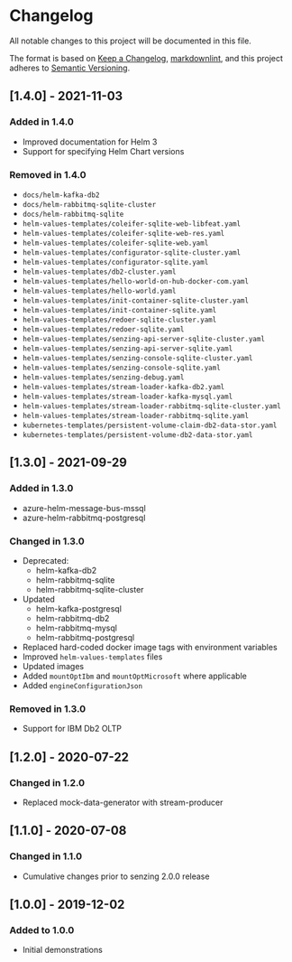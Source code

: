 # Changelog

All notable changes to this project will be documented in this file.

The format is based on [Keep a Changelog](https://keepachangelog.com/en/1.0.0/),
[markdownlint](https://dlaa.me/markdownlint/),
and this project adheres to [Semantic Versioning](https://semver.org/spec/v2.0.0.html).

## [1.4.0] - 2021-11-03

### Added in 1.4.0

- Improved documentation for Helm 3
- Support for specifying Helm Chart versions

### Removed in 1.4.0

- `docs/helm-kafka-db2`
- `docs/helm-rabbitmq-sqlite-cluster`
- `docs/helm-rabbitmq-sqlite`
- `helm-values-templates/coleifer-sqlite-web-libfeat.yaml`
- `helm-values-templates/coleifer-sqlite-web-res.yaml`
- `helm-values-templates/coleifer-sqlite-web.yaml`
- `helm-values-templates/configurator-sqlite-cluster.yaml`
- `helm-values-templates/configurator-sqlite.yaml`
- `helm-values-templates/db2-cluster.yaml`
- `helm-values-templates/hello-world-on-hub-docker-com.yaml`
- `helm-values-templates/hello-world.yaml`
- `helm-values-templates/init-container-sqlite-cluster.yaml`
- `helm-values-templates/init-container-sqlite.yaml`
- `helm-values-templates/redoer-sqlite-cluster.yaml`
- `helm-values-templates/redoer-sqlite.yaml`
- `helm-values-templates/senzing-api-server-sqlite-cluster.yaml`
- `helm-values-templates/senzing-api-server-sqlite.yaml`
- `helm-values-templates/senzing-console-sqlite-cluster.yaml`
- `helm-values-templates/senzing-console-sqlite.yaml`
- `helm-values-templates/senzing-debug.yaml`
- `helm-values-templates/stream-loader-kafka-db2.yaml`
- `helm-values-templates/stream-loader-kafka-mysql.yaml`
- `helm-values-templates/stream-loader-rabbitmq-sqlite-cluster.yaml`
- `helm-values-templates/stream-loader-rabbitmq-sqlite.yaml`
- `kubernetes-templates/persistent-volume-claim-db2-data-stor.yaml`
- `kubernetes-templates/persistent-volume-db2-data-stor.yaml`

## [1.3.0] - 2021-09-29

### Added in 1.3.0

- azure-helm-message-bus-mssql
- azure-helm-rabbitmq-postgresql

### Changed in 1.3.0

- Deprecated:
  - helm-kafka-db2
  - helm-rabbitmq-sqlite
  - helm-rabbitmq-sqlite-cluster
- Updated
  - helm-kafka-postgresql
  - helm-rabbitmq-db2
  - helm-rabbitmq-mysql
  - helm-rabbitmq-postgresql
- Replaced hard-coded docker image tags with environment variables
- Improved `helm-values-templates` files
- Updated images
- Added `mountOptIbm` and `mountOptMicrosoft` where applicable
- Added `engineConfigurationJson`

### Removed in 1.3.0

- Support for IBM Db2 OLTP

## [1.2.0] - 2020-07-22

### Changed in 1.2.0

- Replaced mock-data-generator with stream-producer

## [1.1.0] - 2020-07-08

### Changed in 1.1.0

- Cumulative changes prior to senzing 2.0.0 release

## [1.0.0] - 2019-12-02

### Added to 1.0.0

- Initial demonstrations
